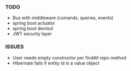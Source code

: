 ### TODO
- Bus with middleware (comands, queries, events)
- spring boot actuator
- spring boot devtool
- JWT security layer

### ISSUES
- User needs empty constructor per findAll repo method
- Hibernate fails if entity id is a value object